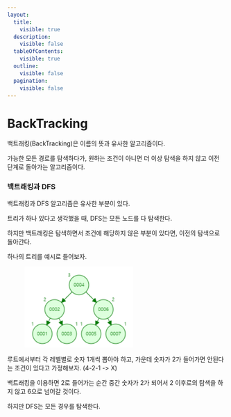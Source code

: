```yaml
---
layout:
  title:
    visible: true
  description:
    visible: false
  tableOfContents:
    visible: true
  outline:
    visible: false
  pagination:
    visible: false
---
```


# BackTracking

백트래킹(BackTracking)은 이름의 뜻과 유사한 알고리즘이다.

가능한 모든 경로를 탐색하다가, 원하는 조건이 아니면 더 이상 탐색을 하지 않고 이전 단계로 돌아가는 알고리즘이다.



### 백트래킹과 DFS

백트래킹과 DFS 알고리즘은 유사한 부분이 있다.

트리가 하나 있다고 생각했을 때, DFS는 모든 노드를 다 탐색한다.

하지만 백트래킹은 탐색하면서 조건에 해당하지 않은 부분이 있다면, 이전의 탐색으로 돌아간다.



하나의 트리를 예시로 들어보자.



<figure><img src="../.gitbook/assets/image (2) (1).png" alt="" width="250"><figcaption></figcaption></figure>

루트에서부터 각 레벨별로 숫자 1개씩 뽑아야 하고, 가운데 숫자가 2가 들어가면 안된다는 조건이 있다고 가정해보자. (4-2-1 -> X)

백트래킹을 이용하면 2로 들어가는 순간 중간 숫자가 2가 되어서 2 이후로의 탐색을 하지 않고 6으로 넘어갈 것이다.

하지만 DFS는 모든 경우를 탐색한다.
